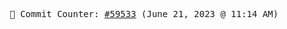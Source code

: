 <p align="center">
    <samp>
        📮 Commit Counter: <a href="https://github.com/Javascript-void0/Javascript-void0/commits/main">#59533</a> (June 21, 2023 @ 11:14 AM)
    </samp>
</p>